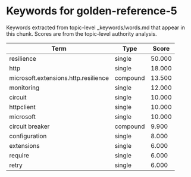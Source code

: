 # Keywords for golden-reference-5

Keywords extracted from topic-level _keywords/words.md that appear in this chunk.
Scores are from the topic-level authority analysis.

| Term | Type | Score |
|------|------|-------|
| resilience | single | 50.000 |
| http | single | 18.000 |
| microsoft.extensions.http.resilience | compound | 13.500 |
| monitoring | single | 12.000 |
| circuit | single | 10.000 |
| httpclient | single | 10.000 |
| microsoft | single | 10.000 |
| circuit breaker | compound | 9.900 |
| configuration | single | 8.000 |
| extensions | single | 6.000 |
| require | single | 6.000 |
| retry | single | 6.000 |
